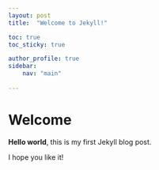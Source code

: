 ```yaml
---
layout: post
title:  "Welcome to Jekyll!"

toc: true
toc_sticky: true

author_profile: true
sidebar:
    nav: "main"
    
---
```


# Welcome

**Hello world**, this is my first Jekyll blog post.

I hope you like it!

